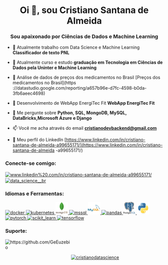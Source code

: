 <h1 align="center">Oi 👋, sou Cristiano Santana de Almeida</h1>
<h3 align="center">Sou apaixonado por Ciências de Dados e Machine Learning</h3>

- 🔭 Atualmente trabalho com Data Science e Machine Learning **Classificador de texto PNL**

- 🌱 Atualmente curso e estudo **graduação em Tecnologia em Ciências de Dados pela Uninter e Machine Learning**

- 👯 Análise de dados de preços dos medicamentos no Brasil [Preços dos medicamentos no Brasil](https ://datastudio.google.com/reporting/a657b96e-d7fc-4598-b0da-3fb6aeec4698)

- 🤝 Desenvolvimento de WebApp EnergiTec Fit **WebApp EnergiTec Fit**

- 💬 Me pergunte sobre **Python, SQL, MongoDB, MySQL, DataBricks,Microsoft Azure e Django**

- 📫 Você me acha através do email **cristianodevbackend@gmail.com**

- 📄 Meu perfil do LinkedIn [https://www.linkedin.com/in/cristiano-santana-de-almeida-a99655171/](https://www.linkedin.com/in/cristiano-santana-de-almeida -a99655171/)

<h3 align="left">Conecte-se comigo:</h3>
<p align="left">
<a href="https://linkedin.com/in/www.linkedin%20.com /in/cristiano-santana-de-almeida-a99655171/" target="blank"><img align="center" src="https://raw.githubusercontent.com/rahuldkjain/github-profile-readme-generator/ master/src/images/icons/Social/linked-in-alt.svg" alt="www.linkedin%20.com/in/cristiano-santana-de-almeida-a99655171/" height="30" width=" 40" /></a>
<a href="https://instagram.com/data_science__br" target="blank"><img align="center" src="https://raw.githubusercontent.com/rahuldkjain/github-profile-readme-generator /master/src/images/icons/Social/instagram.svg" alt="data_science__br" height="30" width="40" /></a>
</p>

<h3 align="left">Idiomas e Ferramentas:</h3>
<p align="left"> <a href="https://www.docker.com/" target="_blank" rel="noreferrer"> <img src="https://raw.githubusercontent.com/ devicons/devicon/master/icons/docker/docker-original-wordmark.svg" alt="docker" width="40" height="40"/> </a> <a href="https://kubernetes. io" target="_blank" rel="noreferrer"> <img src="https://www.vectorlogo.zone/logos/kubernetes/kubernetes-icon.svg" alt="kubernetes" width="40" height= "40"/> </a> <a href="https://www.mongodb.com/" target="_blank" rel="noreferrer"> <img src="https://raw.githubusercontent.com/devicons/devicon/master/icons/mongodb/mongodb-original-wordmark.svg" alt="mongodb" width="40" height="40"/> </a> <a href="https: //www.microsoft.com/en-us/sql-server" target="_blank" rel="noreferrer"> <img src="https://www.svgrepo.com/show/303229/microsoft-sql- server-logo.svg" alt="mssql" width="40" height="40"/> </a> <a href="https://www.mysql.com/" target="_blank" rel= "noreferrer"> <img src="https://raw.githubusercontent.com/devicons/devicon/master/icons/mysql/mysql-original-wordmark.svg" alt="mysql" width="40" height=" 40"/> </a><a href="https://pandas.pydata.org/" target="_blank" rel="noreferrer"> <img src="https://raw.githubusercontent.com/devicons/devicon/2ae2a900d2f041da66e950e4d48052658d850630/icons/ pandas/pandas-original.svg" alt="pandas" width="40" height="40"/> </a> <a href="https://www.postgresql.org" target="_blank" rel ="noreferrer"> <img src="https://raw.githubusercontent.com/devicons/devicon/master/icons/postgresql/postgresql-original-wordmark.svg" alt="postgresql" width="40" height= "40"/> </a> <a href="https://www.python.org" target="_blank" rel="noreferrer"><img src="https://raw.githubusercontent.com/devicons/devicon/master/icons/python/python-original.svg" alt="python" width="40" height="40"/> </ a> <a href="https://pytorch.org/" target="_blank" rel="noreferrer"> <img src="https://www.vectorlogo.zone/logos/pytorch/pytorch-icon. svg" alt="pytorch" width="40" height="40"/> </a> <a href="https://scikit-learn.org/" target="_blank" rel="noreferrer"> <img src="https://upload.wikimedia.org/wikipedia/commons/0/05/Scikit_learn_logo_small.svg" alt="scikit_learn" width="40" height="40"/> </a><a href="https://www.tensorflow.org" target="_blank" rel="noreferrer"> <img src="https://www.vectorlogo.zone/logos/tensorflow/tensorflow-icon.svg " alt="tensorflow" largura="40" altura="40"/> </a> </p>

<h3 align="left">Suporte:</h3>
<p> <a href="https://www.buymeacoffee.com/https://github.com/GeEuzebio"> <img align="left" src="https://cdn.buymeacoffee.com/buttons/v2/default-yellow.png" height="50" width="210" alt="https://github.com/GeEuzebio" /></ a> </p><br><br>

<p><img align="center" src="https://github-readme-stats.vercel.app/api/top-langs?username=cristianodatascience&show_icons=true&locale=en&layout=compact" alt="cristianodatascience" /> </p>

<!---


- 👀 I’m interested in ...
- 🌱 I’m currently learning ...
- 💞️ I’m looking to collaborate on ...
- 📫 How to reach me ...

<!---
CristianoDataScience/CristianoDataScience is a ✨ special ✨ repository because its `README.md` (this file) appears on your GitHub profile.
You can click the Preview link to take a look at your changes.
--->
